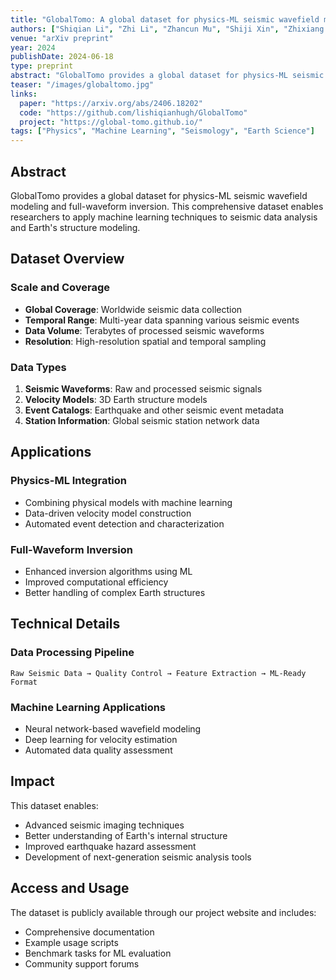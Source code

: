 ```yaml
---
title: "GlobalTomo: A global dataset for physics-ML seismic wavefield modeling and full-waveform inversion"
authors: ["Shiqian Li", "Zhi Li", "Zhancun Mu", "Shiji Xin", "Zhixiang Dai", "Kuangdai Leng", "Ruihua Zhang", "Xiaodong Song", "Yixin Zhu"]
venue: "arXiv preprint"
year: 2024
publishDate: 2024-06-18
type: preprint
abstract: "GlobalTomo provides a global dataset for physics-ML seismic wavefield modeling and full-waveform inversion."
teaser: "/images/globaltomo.jpg"
links:
  paper: "https://arxiv.org/abs/2406.18202"
  code: "https://github.com/lishiqianhugh/GlobalTomo"
  project: "https://global-tomo.github.io/"
tags: ["Physics", "Machine Learning", "Seismology", "Earth Science"]
---
```


## Abstract

GlobalTomo provides a global dataset for physics-ML seismic wavefield modeling and full-waveform inversion. This comprehensive dataset enables researchers to apply machine learning techniques to seismic data analysis and Earth's structure modeling.

## Dataset Overview

### Scale and Coverage
- **Global Coverage**: Worldwide seismic data collection
- **Temporal Range**: Multi-year data spanning various seismic events
- **Data Volume**: Terabytes of processed seismic waveforms
- **Resolution**: High-resolution spatial and temporal sampling

### Data Types
1. **Seismic Waveforms**: Raw and processed seismic signals
2. **Velocity Models**: 3D Earth structure models
3. **Event Catalogs**: Earthquake and other seismic event metadata
4. **Station Information**: Global seismic station network data

## Applications

### Physics-ML Integration
- Combining physical models with machine learning
- Data-driven velocity model construction
- Automated event detection and characterization

### Full-Waveform Inversion
- Enhanced inversion algorithms using ML
- Improved computational efficiency
- Better handling of complex Earth structures

## Technical Details

### Data Processing Pipeline
```
Raw Seismic Data → Quality Control → Feature Extraction → ML-Ready Format
```

### Machine Learning Applications
- Neural network-based wavefield modeling
- Deep learning for velocity estimation
- Automated data quality assessment

## Impact

This dataset enables:
- Advanced seismic imaging techniques
- Better understanding of Earth's internal structure
- Improved earthquake hazard assessment
- Development of next-generation seismic analysis tools

## Access and Usage

The dataset is publicly available through our project website and includes:
- Comprehensive documentation
- Example usage scripts
- Benchmark tasks for ML evaluation
- Community support forums
